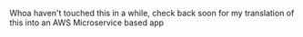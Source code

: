 Whoa haven't touched this in a while, check back soon for my translation of this into an AWS Microservice based app
